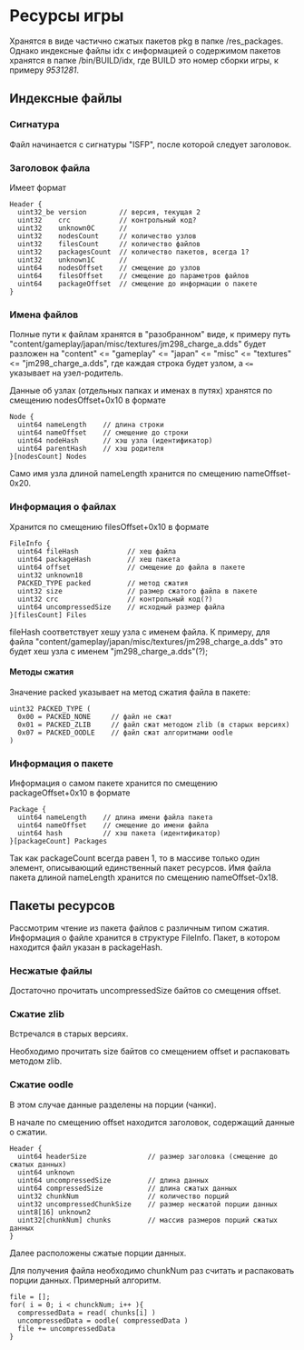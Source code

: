 # Ресурсы игры

Хранятся в виде частично сжатых пакетов pkg в папке /res\_packages. Однако индексные файлы idx с информацией о содержимом пакетов хранятся в папке /bin/BUILD/idx, где BUILD это номер сборки игры, к примеру *9531281*.

## Индексные файлы

### Сигнатура

Файл начинается с сигнатуры "ISFP", после которой следует заголовок.

### Заголовок файла

Имеет формат

```
Header {
  uint32_be version        // версия, текущая 2 
  uint32    crc            // контрольный код? 
  uint32    unknown0C      //
  uint32    nodesCount     // количество узлов
  uint32    filesCount     // количество файлов
  uint32    packagesCount  // количество пакетов, всегда 1?  
  uint32    unknown1C      //
  uint64    nodesOffset    // смещение до узлов
  uint64    filesOffset    // смещение до параметров файлов
  uint64    packageOffset  // смещение до информации о пакете
}
```

### Имена файлов

Полные пути к файлам хранятся в "разобранном" виде, к примеру путь "content/gameplay/japan/misc/textures/jm298\_charge\_a.dds" будет разложен на "content" &lt;= "gameplay" &lt;= "japan" &lt;= "misc" &lt;= "textures" &lt;= "jm298\_charge\_a.dds", где каждая строка будет узлом, а `<=` указывает на узел-родитель.

Данные об узлах (отдельных папках и именах в путях) хранятся по смещению nodesOffset+0x10 в формате

```
Node {
  uint64 nameLength    // длина строки
  uint64 nameOffset    // смещение до строки
  uint64 nodeHash      // хэш узла (идентификатор)
  uint64 parentHash    // хэш родителя
}[nodesCount] Nodes
```

Само имя узла длиной nameLength хранится по смещению nameOffset-0x20.

### Информация о файлах   


Хранится по смещению filesOffset+0x10 в формате

```
FileInfo {
  uint64 fileHash            // хеш файла
  uint64 packageHash         // хеш пакета
  uint64 offset              // смещение до файла в пакете 
  uint32 unknown18  
  PACKED_TYPE packed         // метод сжатия  
  uint32 size                // размер сжатого файла в пакете
  uint32 crc                 // контрольный код(?)
  uint64 uncompressedSize    // исходный размер файла
}[filesCount] Files
```

fileHash соответствует хешу узла с именем файла. К примеру, для файла "content/gameplay/japan/misc/textures/jm298\_charge\_a.dds" это будет хеш узла с именем "jm298\_charge\_a.dds"(?);

#### Методы сжатия

Значение packed указывает на метод сжатия файла в пакете:

```
uint32 PACKED_TYPE (
  0x00 = PACKED_NONE     // файл не сжат
  0x01 = PACKED_ZLIB     // файл сжат методом zlib (в старых версиях) 
  0x07 = PACKED_OODLE    // файл сжат алгоритмами oodle
)
```

### Информация о пакете

Информация о самом пакете хранится по смещению packageOffset+0x10 в формате

```
Package {
  uint64 nameLength    // длина имени файла пакета
  uint64 nameOffset    // смещение до имени файла
  uint64 hash          // хэш пакета (идентификатор)
}[packageCount] Packages
```

Так как packageCount всегда равен 1, то в массиве только один элемент, описывающий единственный пакет ресурсов. Имя файла пакета длиной nameLength хранится по смещению nameOffset-0x18.

## Пакеты ресурсов

Рассмотрим чтение из пакета файлов с различным типом сжатия. Информация о файле хранится в структуре FileInfo. Пакет, в котором находится файл указан в packageHash.

### Несжатые файлы

Достаточно прочитать uncompressedSize байтов со смещения offset.

### Сжатие zlib

Встречался в старых версиях.

Необходимо прочитать size байтов со смещением offset и распаковать методом zlib.

### Сжатие oodle

В этом случае данные разделены на порции (чанки).

В начале по смещению offset находится заголовок, содержащий данные о сжатии.

```
Header {
  uint64 headerSize               // размер заголовка (смещение до сжатых данных)
  uint64 unknown 
  uint64 uncompressedSize         // длина данных
  uint64 compressedSize           // длина сжатых данных
  uint32 chunkNum                 // количество порций
  uint32 uncompressedChunkSize    // размер несжатой порции данных
  uint8[16] unknown2
  uint32[chunkNum] chunks         // массив размеров порций сжатых данных
}
```

Далее расположены сжатые порции данных.

Для получения файла необходимо chunkNum раз считать и распаковать порции данных. Примерный алгоритм.

```
file = [];
for( i = 0; i < chunckNum; i++ ){
  compressedData = read( chunks[i] )
  uncompressedData = oodle( compressedData )
  file += uncompressedData
}
```